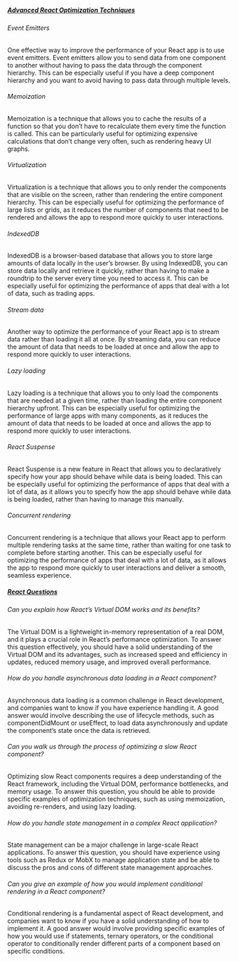 ##### [Advanced React Optimization Techniques](https://asimzaidi.medium.com/advanced-react-optimization-techniques-for-senior-engineers-dafd2cac7883)

###### Event Emitters
One effective way to improve the performance of your React app is to use event emitters. Event emitters allow you to send data from one component to another without having to pass the data through the component hierarchy. This can be especially useful if you have a deep component hierarchy and you want to avoid having to pass data through multiple levels.

###### Memoization
Memoization is a technique that allows you to cache the results of a function so that you don’t have to recalculate them every time the function is called. This can be particularly useful for optimizing expensive calculations that don’t change very often, such as rendering heavy UI graphs.

###### Virtualization
Virtualization is a technique that allows you to only render the components that are visible on the screen, rather than rendering the entire component hierarchy. This can be especially useful for optimizing the performance of large lists or grids, as it reduces the number of components that need to be rendered and allows the app to respond more quickly to user interactions.

###### IndexedDB
IndexedDB is a browser-based database that allows you to store large amounts of data locally in the user’s browser. By using IndexedDB, you can store data locally and retrieve it quickly, rather than having to make a roundtrip to the server every time you need to access it. This can be especially useful for optimizing the performance of apps that deal with a lot of data, such as trading apps.

###### Stream data
Another way to optimize the performance of your React app is to stream data rather than loading it all at once. By streaming data, you can reduce the amount of data that needs to be loaded at once and allow the app to respond more quickly to user interactions.

###### Lazy loading
Lazy loading is a technique that allows you to only load the components that are needed at a given time, rather than loading the entire component hierarchy upfront. This can be especially useful for optimizing the performance of large apps with many components, as it reduces the amount of data that needs to be loaded at once and allows the app to respond more quickly to user interactions.

###### React Suspense
React Suspense is a new feature in React that allows you to declaratively specify how your app should behave while data is being loaded. This can be especially useful for optimizing the performance of apps that deal with a lot of data, as it allows you to specify how the app should behave while data is being loaded, rather than having to manage this manually.

###### Concurrent rendering
Concurrent rendering is a technique that allows your React app to perform multiple rendering tasks at the same time, rather than waiting for one task to complete before starting another. This can be especially useful for optimizing the performance of apps that deal with a lot of data, as it allows the app to respond more quickly to user interactions and deliver a smooth, seamless experience.

##### [React Questions](https://asimzaidi.medium.com/5-tricky-senior-react-engineer-interview-questions-fe61f88e333a)

###### Can you explain how React’s Virtual DOM works and its benefits?
The Virtual DOM is a lightweight in-memory representation of a real DOM, and it plays a crucial role in React’s performance optimization. To answer this question effectively, you should have a solid understanding of the Virtual DOM and its advantages, such as increased speed and efficiency in updates, reduced memory usage, and improved overall performance.

###### How do you handle asynchronous data loading in a React component?
Asynchronous data loading is a common challenge in React development, and companies want to know if you have experience handling it. A good answer would involve describing the use of lifecycle methods, such as componentDidMount or useEffect, to load data asynchronously and update the component’s state once the data is retrieved.

###### Can you walk us through the process of optimizing a slow React component?
Optimizing slow React components requires a deep understanding of the React framework, including the Virtual DOM, performance bottlenecks, and memory usage. To answer this question, you should be able to provide specific examples of optimization techniques, such as using memoization, avoiding re-renders, and using lazy loading.

###### How do you handle state management in a complex React application?
State management can be a major challenge in large-scale React applications. To answer this question, you should have experience using tools such as Redux or MobX to manage application state and be able to discuss the pros and cons of different state management approaches.

###### Can you give an example of how you would implement conditional rendering in a React component?
Conditional rendering is a fundamental aspect of React development, and companies want to know if you have a solid understanding of how to implement it. A good answer would involve providing specific examples of how you would use if statements, ternary operators, or the conditional operator to conditionally render different parts of a component based on specific conditions.

